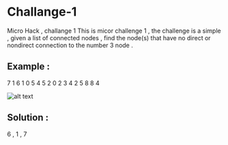 # Challange-1
Micro Hack , challange 1
This is micor challenge 1 , the challenge is a simple , given a list of connected nodes , find the node(s) that have no direct or nondirect connection to the number 3 node .
## Example :

7 1
6 1
0 5
4 5
2 0
2 3
4 2
5 8
8 4

![alt text](http://url/to/img.png)

## Solution :
6 , 1 , 7 
